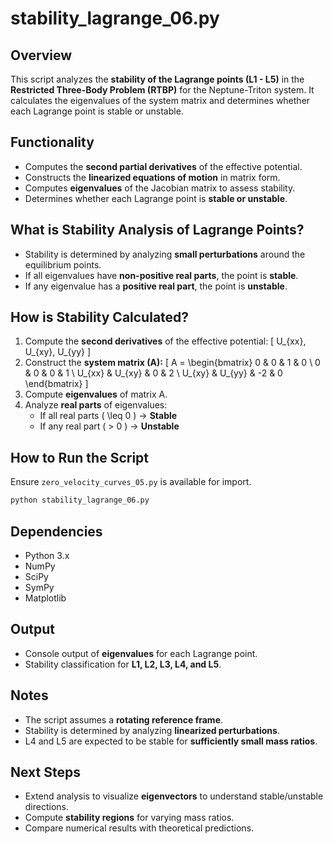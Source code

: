 # stability_lagrange_06.py

## Overview
This script analyzes the **stability of the Lagrange points (L1 - L5)** in the **Restricted Three-Body Problem (RTBP)** for the Neptune-Triton system. It calculates the eigenvalues of the system matrix and determines whether each Lagrange point is stable or unstable.

## Functionality
- Computes the **second partial derivatives** of the effective potential.
- Constructs the **linearized equations of motion** in matrix form.
- Computes **eigenvalues** of the Jacobian matrix to assess stability.
- Determines whether each Lagrange point is **stable or unstable**.

## What is Stability Analysis of Lagrange Points?
- Stability is determined by analyzing **small perturbations** around the equilibrium points.
- If all eigenvalues have **non-positive real parts**, the point is **stable**.
- If any eigenvalue has a **positive real part**, the point is **unstable**.

## How is Stability Calculated?
1. Compute the **second derivatives** of the effective potential:
   \[
   U_{xx}, U_{xy}, U_{yy}
   \]
2. Construct the **system matrix (A):**
   \[
   A = \begin{bmatrix} 0 & 0 & 1 & 0 \\ 0 & 0 & 0 & 1 \\ U_{xx} & U_{xy} & 0 & 2 \\ U_{xy} & U_{yy} & -2 & 0 \end{bmatrix}
   \]
3. Compute **eigenvalues** of matrix A.
4. Analyze **real parts** of eigenvalues:
   - If all real parts \( \leq 0 \) → **Stable**
   - If any real part \( > 0 \) → **Unstable**

## How to Run the Script
Ensure `zero_velocity_curves_05.py` is available for import.
```sh
python stability_lagrange_06.py
```

## Dependencies
- Python 3.x
- NumPy
- SciPy
- SymPy
- Matplotlib

## Output
- Console output of **eigenvalues** for each Lagrange point.
- Stability classification for **L1, L2, L3, L4, and L5**.

## Notes
- The script assumes a **rotating reference frame**.
- Stability is determined by analyzing **linearized perturbations**.
- L4 and L5 are expected to be stable for **sufficiently small mass ratios**.

## Next Steps
- Extend analysis to visualize **eigenvectors** to understand stable/unstable directions.
- Compute **stability regions** for varying mass ratios.
- Compare numerical results with theoretical predictions.

